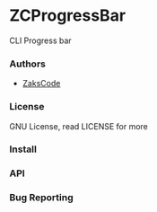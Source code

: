 # ZCProgressBar
CLI Progress bar
### Authors
 * [ZaksCode](http://zakscode.com)
### License
GNU License, read LICENSE for more
### Install
### API
### Bug Reporting
